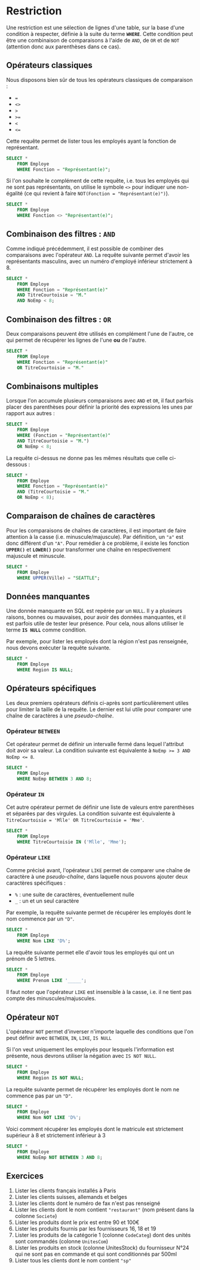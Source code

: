 # Restriction

Une restriction est une sélection de lignes d'une table, sur la base d'une condition à respecter, définie à la suite du terme **`WHERE`**. Cette condition peut être une combinaison de comparaisons à l'aide de `AND`, de `OR` et de `NOT` (attention donc aux parenthèses dans ce cas).

## Opérateurs classiques

Nous disposons bien sûr de tous les opérateurs classiques de comparaison : 
- `=` 
- `<>`
- `>`
- `>=`
- `<`
- `<=`

Cette requête permet de lister tous les employés ayant la fonction de représentant.

```sql
SELECT * 
    FROM Employe
    WHERE Fonction = "Représentant(e)";
```

Si l'on souhaite le complément de cette requête, i.e. tous les employés qui ne sont pas représentants, on utilise le symbole `<>` pour indiquer une non-égalité (ce qui revient à faire `NOT(Fonction = "Représentant(e)")`).

```sql
SELECT * 
    FROM Employe
    WHERE Fonction <> "Représentant(e)";
```


## Combinaison des filtres : `AND`

Comme indiqué précédemment, il est possible de combiner des comparaisons avec l'opérateur `AND`. La requête suivante permet d'avoir les représentants masculins, avec un numéro d'employé inférieur strictement à 8.

```sql
SELECT * 
    FROM Employe
    WHERE Fonction = "Représentant(e)"
    AND TitreCourtoisie = "M."
    AND NoEmp < 8;
```


## Combinaison des filtres : `OR`

Deux comparaisons peuvent être utilisés en complément l'une de l'autre, ce qui permet de récupérer les lignes de l'une **ou** de l'autre.

```sql
SELECT * 
    FROM Employe
    WHERE Fonction = "Représentant(e)"
    OR TitreCourtoisie = "M."
```


## Combinaisons multiples

Lorsque l'on accumule plusieurs comparaisons avec `AND` et `OR`, il faut parfois placer des parenthèses pour définir la priorité des expressions les unes par rapport aux autres : 

```sql
SELECT * 
    FROM Employe
    WHERE (Fonction = "Représentant(e)"
    AND TitreCourtoisie = "M.")
    OR NoEmp < 8;
```

La requête ci-dessus ne donne pas les mêmes résultats que celle ci-dessous :

```sql
SELECT * 
    FROM Employe
    WHERE Fonction = "Représentant(e)"
    AND (TitreCourtoisie = "M."
    OR NoEmp < 8);
```


## Comparaison de chaînes de caractères

Pour les comparaisons de chaînes de caractères, il est important de faire attention à la casse (i.e. minuscule/majuscule). Par définition, un `"a"` est donc différent d'un `"A"`. Pour remédier à ce problème, il existe les fonction **`UPPER()`** et **`LOWER()`** pour transformer une chaîne en respectivement majuscule et minuscule.

```sql
SELECT * 
    FROM Employe
    WHERE UPPER(Ville) = "SEATTLE";
```


## Données manquantes

Une donnée manquante en SQL est repérée par un `NULL`. Il y a plusieurs raisons, bonnes ou mauvaises, pour avoir des données manquantes, et il est parfois utile de tester leur présence. Pour cela, nous allons utiliser le terme **`IS NULL`** comme condition.

Par exemple, pour lister les employés dont la région n'est pas renseignée, nous devons exécuter la requête suivante.

```sql
SELECT * 
    FROM Employe
    WHERE Region IS NULL;
```


## Opérateurs spécifiques

Les deux premiers opérateurs définis ci-après sont particulièrement utiles pour limiter la taille de la requête. Le dernier est lui utile pour comparer une chaîne de caractères à une *pseudo-chaîne*.


### Opérateur `BETWEEN`

Cet opérateur permet de définir un intervalle fermé dans lequel l'attribut doit avoir sa valeur. La condition suivante est équivalente à `NoEmp >= 3 AND NoEmp <= 8`.

```sql
SELECT * 
    FROM Employe
    WHERE NoEmp BETWEEN 3 AND 8;
```


### Opérateur `IN`

Cet autre opérateur permet de définir une liste de valeurs entre parenthèses et séparées par des virgules. La condition suivante est équivalente à `TitreCourtoisie = 'Mlle' OR TitreCourtoisie = 'Mme'`.

```sql
SELECT * 
    FROM Employe
    WHERE TitreCourtoisie IN ('Mlle', 'Mme');
```


### Opérateur `LIKE`

Comme précisé avant, l'opérateur `LIKE` permet de comparer une chaîne de caractère à une *pseudo-chaîne*, dans laquelle nous pouvons ajouter deux caractères spécifiques :

- `%` : une suite de caractères, éventuellement nulle
- `_` : un et un seul caractère

Par exemple, la requête suivante permet de récupérer les employés dont le nom commence par un `"D"`.

```sql
SELECT * 
    FROM Employe
    WHERE Nom LIKE 'D%';
```

La requête suivante permet elle d'avoir tous les employés qui ont un prénom de 5 lettres.

```sql
SELECT * 
    FROM Employe
    WHERE Prenom LIKE '_____';
```

Il faut noter que l'opérateur `LIKE` est insensible à la casse, i.e. il ne tient pas compte des minuscules/majuscules.


## Opérateur `NOT`

L'opérateur `NOT` permet d'inverser n'importe laquelle des conditions que l'on peut définir avec `BETWEEN`, `IN`, `LIKE`, `IS NULL` 

Si l'on veut uniquement les employés pour lesquels l'information est présente, nous devrons utiliser la négation avec `IS NOT NULL`.

```sql
SELECT * 
    FROM Employe
    WHERE Region IS NOT NULL;
```

La requête suivante permet de récupérer les employés dont le nom ne commence pas par un `"D"`.

```sql
SELECT * 
    FROM Employe
    WHERE Nom NOT LIKE 'D%';
```

Voici comment récupérer les employés dont le matricule est strictement supérieur à 8 et strictement  inférieur à 3

```sql
SELECT * 
    FROM Employe
    WHERE NoEmp NOT BETWEEN 3 AND 8;
```

## Exercices

1. Lister les clients français installés à Paris
2. Lister les clients suisses, allemands et belges
3. Lister les clients dont le numéro de fax n'est pas renseigné
4. Lister les clients dont le nom contient `"restaurant"` (nom présent dans la colonne `Societe`)
5. Lister les produits dont le prix est entre 90 et 100€
6. Lister les produits fournis par les fournisseurs 16, 18 et 19
7. Lister les produits de la catégorie 1 (colonne `CodeCateg`) dont des unités sont commandés (colonne `UnitesCom`)
8. Lister les produits en stock (colonne UnitesStock) du fournisseur N°24 qui ne sont pas en commande et qui sont conditionnés par 500ml
9. Lister tous les clients dont le nom contient `"sp"`